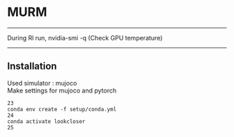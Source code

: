# MURM

-------------

During Rl run,
nvidia-smi -q (Check GPU temperature)

------

## Installation

Used simulator : mujoco  
Make settings for mujoco and pytorch
```
23
conda env create -f setup/conda.yml
24
conda activate lookcloser
25
```


